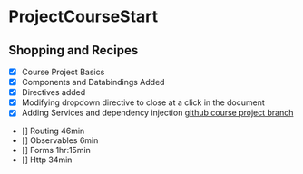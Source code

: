 # ProjectCourseStart
  
## Shopping and Recipes 
- [x] Course Project Basics
- [x] Components and Databindings Added
- [x] Directives added
- [x] Modifying dropdown directive to close at a click in the document
- [x] Adding Services and dependency injection
        [github course project branch](https://github.com/orlandofury/project-course-start/tree/project-course-services-di)
 - [] Routing 46min
 - [] Observables 6min
 - [] Forms 1hr:15min
 - [] Http 34min
